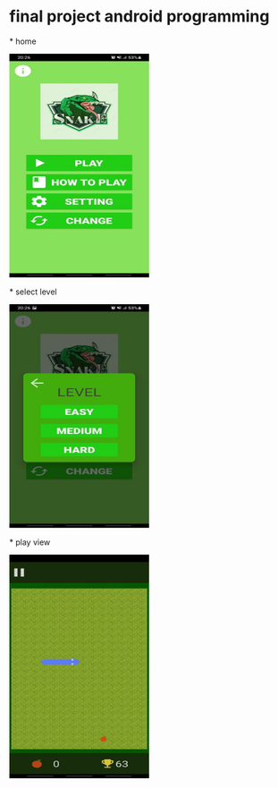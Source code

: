 # final project android programming

<p>* home</p>
<img src="imageR/1.jpg" width="250" height="400">

<p>* select level</p>
<img src="imageR/2.jpg" width="250" height="400">

<p>* play view</p>
<img src="imageR/3.jpg" width="250" height="400">
